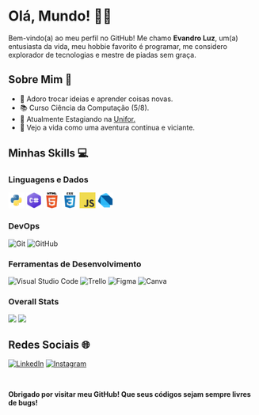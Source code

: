 
# Olá, Mundo! 👋🏼​</h1>

Bem-vindo(a) ao meu perfil no GitHub! Me chamo <b>Evandro Luz</b>, um(a) entusiasta da vida, meu hobbie favorito é programar, me considero explorador de tecnologias e mestre de piadas sem graça.

## Sobre Mim 🧐
  <ul>
    <li>💬 Adoro trocar ideias e aprender coisas novas.</li> 
    <li>📚 Curso Ciência da Computação (5/8).</li> 
    <li>💼 Atualmente Estagiando na <a href="https://www.unifor.br" target="_blank">Unifor.</a></li> 
    <li>🧬 Vejo a vida como uma aventura contínua e viciante.</li> 
  </ul>

## Minhas Skills 💻
### Linguagens e Dados
<code><img height="32" src="https://raw.githubusercontent.com/github/explore/80688e429a7d4ef2fca1e82350fe8e3517d3494d/topics/python/python.png" alt="Python"/></code>
<code><img height="32" src="https://raw.githubusercontent.com/github/explore/80688e429a7d4ef2fca1e82350fe8e3517d3494d/topics/csharp/csharp.png" alt="C Sharp"/></code>
<code><img height="32" src="https://raw.githubusercontent.com/github/explore/80688e429a7d4ef2fca1e82350fe8e3517d3494d/topics/html/html.png" alt="HTML5"/></code>
<code><img height="32" src="https://raw.githubusercontent.com/github/explore/80688e429a7d4ef2fca1e82350fe8e3517d3494d/topics/css/css.png" alt="CSS"/></code>
<code><img height="32" src="https://raw.githubusercontent.com/github/explore/80688e429a7d4ef2fca1e82350fe8e3517d3494d/topics/javascript/javascript.png" alt="JavaScript"/></code>
<code><img height="32" src="https://raw.githubusercontent.com/github/explore/80688e429a7d4ef2fca1e82350fe8e3517d3494d/topics/dart/dart.png" alt="Dart"/></code>

### DevOps
![Git](https://img.shields.io/badge/-Git-333333?style=flat&logo=git)
![GitHub](https://img.shields.io/badge/-GitHub-333333?style=flat&logo=github)

### Ferramentas de Desenvolvimento
![Visual Studio Code](https://img.shields.io/badge/-Visual%20Studio%20Code-333333?style=flat&logo=visual-studio-code&logoColor=cyan)
![Trello](https://img.shields.io/badge/-Trello-333333?style=flat&logo=trello&logoColor=cyan)
![Figma](https://img.shields.io/badge/-Figma-333333?style=flat&logo=figma&logoColor=cyan)
![Canva](https://img.shields.io/badge/-Canva-333333?style=flat&logo=canva&logoColor=cyan)
  
<div display="in-line" align="left">
<h3>Overall Stats</h3>
<img height="180em" src="https://github-readme-stats.vercel.app/api?username=d3vluz&show_icons=true&theme=react&include_all_commits=true&count_private=true"/>
<img height="180em" src="https://github-readme-stats.vercel.app/api/top-langs/?username=d3vluz&layout=compact&langs_count=7&theme=react" />
</div>

## Redes Sociais 🌐​
<a href="https://www.linkedin.com/in/evandro-luz-579864300/" target="_blank">![LinkedIn](https://img.shields.io/badge/LinkedIn-0077B5?style=for-the-badge&logo=linkedin&logoColor=white)</a>
<a href="https://www.instagram.com/evandroluzjr/" target="_blank">![Instagram](https://img.shields.io/badge/Instagram-0077B5?style=for-the-badge&logo=instagram&logoColor=white)</a>

<br><p><b>Obrigado por visitar meu GitHub! Que seus códigos sejam sempre livres de bugs!</b></p>

